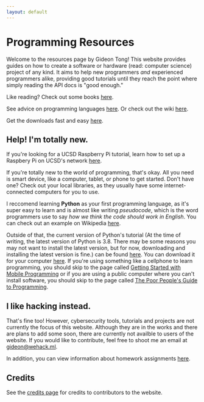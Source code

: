 ```yaml
---
layout: default
---
```


# Programming Resources

Welcome to the resources page by Gideon Tong! This website provides guides on how to create a software or hardware (read: computer science) project of any kind. It aims to help new programmers *and* experienced programmers alike, providing good tutorials until they reach the point where simply reading the API docs is "good enough."

Like reading? Check out some books [here](/books).

See advice on programming languages [here](/languages). Or check out the wiki [here](/wiki).

Get the downloads fast and easy [here](/downloads).

## Help! I'm totally new.

If you're looking for a UCSD Raspberry Pi tutorial, learn how to set up a Raspbery Pi on UCSD's network [here](pi/ucsd).

If you're totally new to the world of programming, that's okay. All you need is smart device, like a computer, tablet, or phone to get started. Don't have one? Check out your local libraries, as they usually have some internet-connected computers for you to use.

I reccomend learning **Python** as your first programming language, as it's super easy to learn and is almost like writing *pseudocode*, which is the word programmers use to say *how we think the code should work in English*. You can check out an example on Wikipedia [here](https://simple.wikipedia.org/wiki/Pseudocode).

Outside of that, the current version of Python's tutorial (At the time of writing, the latest version of Python is 3.8. There may be some reasons you may not want to install the latest version, but for now, downloading and installing the latest version is fine.) can be found [here](https://docs.python.org/3/tutorial/). You can download it for your computer [here](https://www.python.org/downloads/). If you're using something like a cellphone to learn programming, you should skip to the page called [Getting Started with Mobile Programming](/tutorials/mobile) or if you are using a public computer where you can't install software, you should skip to the page called [The Poor People's Guide to Programming](/tutorials/web).

## I like hacking instead.

That's fine too! However, cybersecurity tools, tutorials and projects are not currently the focus of this website. Although they are in the works and there are plans to add some soon, there are currently not availble to users of the website. If you would like to contribute, feel free to shoot me an email at [gideon@wehack.ml](mailto:gideon@wehack.ml).

In addition, you can view information about homework assignments [here](/homework).

## Credits

See the [credits page](/credits) for credits to contributors to the website.
